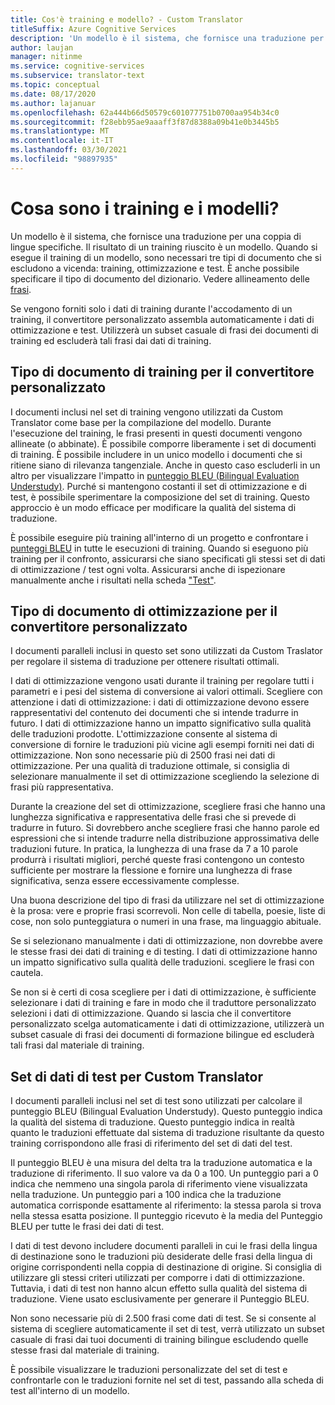 ```yaml
---
title: Cos'è training e modello? - Custom Translator
titleSuffix: Azure Cognitive Services
description: 'Un modello è il sistema, che fornisce una traduzione per una coppia di lingue specifiche. Il risultato di un training riuscito è un modello. Durante il training di un modello, sono necessari tre set di dati che si escludono a vicenda: set di dati di training, set di dati di ottimizzazione e set di dati di test.'
author: laujan
manager: nitinme
ms.service: cognitive-services
ms.subservice: translator-text
ms.topic: conceptual
ms.date: 08/17/2020
ms.author: lajanuar
ms.openlocfilehash: 62a444b66d50579c601077751b0700aa954b34c0
ms.sourcegitcommit: f28ebb95ae9aaaff3f87d8388a09b41e0b3445b5
ms.translationtype: MT
ms.contentlocale: it-IT
ms.lasthandoff: 03/30/2021
ms.locfileid: "98897935"
---
```

# <a name="what-are-trainings-and-models"></a>Cosa sono i training e i modelli?

Un modello è il sistema, che fornisce una traduzione per una coppia di lingue specifiche.
Il risultato di un training riuscito è un modello. Quando si esegue il training di un modello, sono necessari tre tipi di documento che si escludono a vicenda: training, ottimizzazione e test. È anche possibile specificare il tipo di documento del dizionario. Vedere allineamento delle [frasi](./sentence-alignment.md#suggested-minimum-number-of-sentences).

Se vengono forniti solo i dati di training durante l'accodamento di un training, il convertitore personalizzato assembla automaticamente i dati di ottimizzazione e test. Utilizzerà un subset casuale di frasi dei documenti di training ed escluderà tali frasi dai dati di training.

## <a name="training-document-type-for-custom-translator"></a>Tipo di documento di training per il convertitore personalizzato

I documenti inclusi nel set di training vengono utilizzati da Custom Translator come base per la compilazione del modello. Durante l'esecuzione del training, le frasi presenti in questi documenti vengono allineate (o abbinate). È possibile comporre liberamente i set di documenti di training. È possibile includere in un unico modello i documenti che si ritiene siano di rilevanza tangenziale. Anche in questo caso escluderli in un altro per visualizzare l'impatto in [punteggio BLEU (Bilingual Evaluation Understudy)](what-is-bleu-score.md). Purché si mantengono costanti il set di ottimizzazione e di test, è possibile sperimentare la composizione del set di training. Questo approccio è un modo efficace per modificare la qualità del sistema di traduzione.

È possibile eseguire più training all'interno di un progetto e confrontare i [punteggi BLEU](what-is-bleu-score.md) in tutte le esecuzioni di training. Quando si eseguono più training per il confronto, assicurarsi che siano specificati gli stessi set di dati di ottimizzazione / test ogni volta. Assicurarsi anche di ispezionare manualmente anche i risultati nella scheda ["Test"](how-to-view-system-test-results.md).

## <a name="tuning-document-type-for-custom-translator"></a>Tipo di documento di ottimizzazione per il convertitore personalizzato

I documenti paralleli inclusi in questo set sono utilizzati da Custom Traslator per regolare il sistema di traduzione per ottenere risultati ottimali.

I dati di ottimizzazione vengono usati durante il training per regolare tutti i parametri e i pesi del sistema di conversione ai valori ottimali. Scegliere con attenzione i dati di ottimizzazione: i dati di ottimizzazione devono essere rappresentativi del contenuto dei documenti che si intende tradurre in futuro. I dati di ottimizzazione hanno un impatto significativo sulla qualità delle traduzioni prodotte. L'ottimizzazione consente al sistema di conversione di fornire le traduzioni più vicine agli esempi forniti nei dati di ottimizzazione. Non sono necessarie più di 2500 frasi nei dati di ottimizzazione. Per una qualità di traduzione ottimale, si consiglia di selezionare manualmente il set di ottimizzazione scegliendo la selezione di frasi più rappresentativa.

Durante la creazione del set di ottimizzazione, scegliere frasi che hanno una lunghezza significativa e rappresentativa delle frasi che si prevede di tradurre in futuro. Si dovrebbero anche scegliere frasi che hanno parole ed espressioni che si intende tradurre nella distribuzione approssimativa delle traduzioni future. In pratica, la lunghezza di una frase da 7 a 10 parole produrrà i risultati migliori, perché queste frasi contengono un contesto sufficiente per mostrare la flessione e fornire una lunghezza di frase significativa, senza essere eccessivamente complesse.

Una buona descrizione del tipo di frasi da utilizzare nel set di ottimizzazione è la prosa: vere e proprie frasi scorrevoli. Non celle di tabella, poesie, liste di cose, non solo punteggiatura o numeri in una frase, ma linguaggio abituale.

Se si selezionano manualmente i dati di ottimizzazione, non dovrebbe avere le stesse frasi dei dati di training e di testing. I dati di ottimizzazione hanno un impatto significativo sulla qualità delle traduzioni. scegliere le frasi con cautela.

Se non si è certi di cosa scegliere per i dati di ottimizzazione, è sufficiente selezionare i dati di training e fare in modo che il traduttore personalizzato selezioni i dati di ottimizzazione. Quando si lascia che il convertitore personalizzato scelga automaticamente i dati di ottimizzazione, utilizzerà un subset casuale di frasi dei documenti di formazione bilingue ed escluderà tali frasi dal materiale di training.

## <a name="testing-dataset-for-custom-translator"></a>Set di dati di test per Custom Translator

I documenti paralleli inclusi nel set di test sono utilizzati per calcolare il punteggio BLEU (Bilingual Evaluation Understudy). Questo punteggio indica la qualità del sistema di traduzione. Questo punteggio indica in realtà quanto le traduzioni effettuate dal sistema di traduzione risultante da questo training corrispondono alle frasi di riferimento del set di dati del test.

Il punteggio BLEU è una misura del delta tra la traduzione automatica e la traduzione di riferimento. Il suo valore va da 0 a 100. Un punteggio pari a 0 indica che nemmeno una singola parola di riferimento viene visualizzata nella traduzione. Un punteggio pari a 100 indica che la traduzione automatica corrisponde esattamente al riferimento: la stessa parola si trova nella stessa esatta posizione. Il punteggio ricevuto è la media del Punteggio BLEU per tutte le frasi dei dati di test.

I dati di test devono includere documenti paralleli in cui le frasi della lingua di destinazione sono le traduzioni più desiderate delle frasi della lingua di origine corrispondenti nella coppia di destinazione di origine. Si consiglia di utilizzare gli stessi criteri utilizzati per comporre i dati di ottimizzazione. Tuttavia, i dati di test non hanno alcun effetto sulla qualità del sistema di traduzione. Viene usato esclusivamente per generare il Punteggio BLEU.

Non sono necessarie più di 2.500 frasi come dati di test. Se si consente al sistema di scegliere automaticamente il set di test, verrà utilizzato un subset casuale di frasi dai tuoi documenti di training bilingue escludendo quelle stesse frasi dal materiale di training.

È possibile visualizzare le traduzioni personalizzate del set di test e confrontarle con le traduzioni fornite nel set di test, passando alla scheda di test all'interno di un modello.